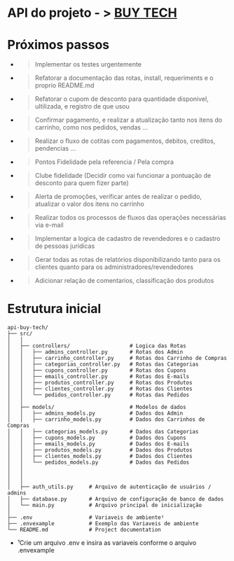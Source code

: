 # API do projeto - > [BUY TECH](https://github.com/davidsousadev/buy-tech)

# Próximos passos

- > Implementar os testes urgentemente
- > Refatorar a documentação das rotas, install, requeriments e o proprio README.md
- > Refatorar o cupom de desconto para quantidade disponivel, ultilizada, e registro de que usou
- > Confirmar pagamento, e realizar a atualização tanto nos itens do carrinho, como nos pedidos, vendas ...
- > Realizar o fluxo de cotitas com pagamentos, debitos, creditos, pendencias ...
- > Pontos Fidelidade pela referencia / Pela compra
- > Clube fidelidade (Decidir como vai funcionar a pontuação de desconto para quem fizer parte)
- > Alerta de promoções, verificar antes de realizar o pedido, atualizar o valor dos itens no carrinho
- > Realizar todos os processos de fluxos das operações necessárias via e-mail
- > Implementar a logica de cadastro de revendedores e o cadastro de pessoas juridicas
- > Gerar todas as rotas de relatórios disponibilizando tanto para os clientes quanto para os administradores/revendedores
- > Adicionar relação de comentarios, classificação dos produtos

# Estrutura inicial

```plaintext
api-buy-tech/
├── src/
│   │
│   ├── controllers/                   # Logica das Rotas
│   │   ├── admins_controller.py       # Rotas dos Admin
│   │   ├── carrinho_controller.py     # Rotas dos Carrinho de Compras
│   │   ├── categorias_controller.py   # Rotas das Categorias
│   │   ├── cupons_controller.py       # Rotas dos Cupons
│   │   ├── emails_controller.py       # Rotas dos E-mails
│   │   ├── produtos_controller.py     # Rotas dos Produtos
│   │   ├── clientes_controller.py     # Rotas dos Clientes
│   │   └── pedidos_controller.py      # Rotas das Pedidos
│   │
│   ├── models/                        # Modelos de dados
│   │   ├── admins_models.py           # Dados dos Admin
│   │   ├── carrinho_models.py         # Dados dos Carrinhos de Compras
│   │   ├── categorias_models.py       # Dados das Categorias
│   │   ├── cupons_models.py           # Dados dos Cupons
│   │   ├── emails_models.py           # Dados dos E-mails
│   │   ├── produtos_models.py         # Dados dos Produtos
│   │   ├── clientes_models.py         # Dados dos Clientes
│   │   └── pedidos_models.py          # Dados das Pedidos
│   │
│   │
│   │
│   ├── auth_utils.py     # Arquivo de autenticação de usuários / admins
│   ├── database.py       # Arquivo de configuração de banco de dados 
│   └── main.py           # Arquivo principal de inicialização
│
├── .env                  # Variaveis de ambiente¹
├── .envexample           # Exemplo das Variaveis de ambiente
└── README.md             # Project documentation
```

* ¹Crie um arquivo .env e insira as variaveis conforme o arquivo .envexample
